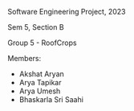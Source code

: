 Software Engineering Project, 2023

Sem 5, Section B 

Group 5 - RoofCrops 

Members:
* Akshat Aryan
* Arya Tapikar
* Arya Umesh
* Bhaskarla Sri Saahi